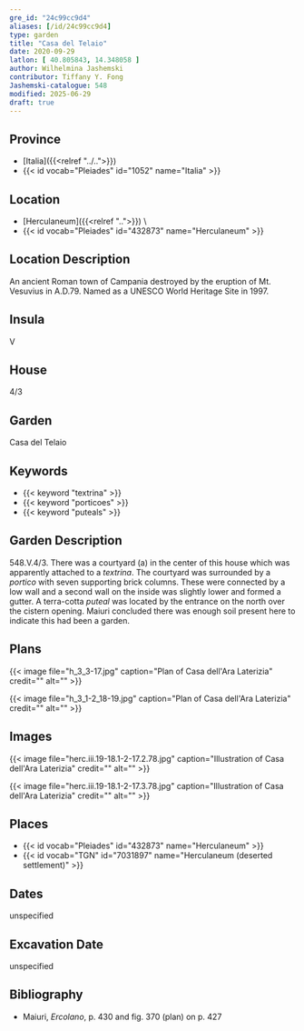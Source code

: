 ```yaml
---
gre_id: "24c99cc9d4"
aliases: [/id/24c99cc9d4]
type: garden
title: "Casa del Telaio"
date: 2020-09-29
latlon: [ 40.805843, 14.348058 ]
author: Wilhelmina Jashemski
contributor: Tiffany Y. Fong
Jashemski-catalogue: 548
modified: 2025-06-29
draft: true
---
```


## Province

- [Italia]({{<relref "../..">}})
- {{< id vocab="Pleiades" id="1052" name="Italia" >}}

## Location

- [Herculaneum]({{<relref "..">}}) \
- {{< id vocab="Pleiades" id="432873" name="Herculaneum" >}}

## Location Description

An ancient Roman town of Campania destroyed by the eruption of Mt. Vesuvius in A.D.79. Named as a UNESCO World Heritage Site in 1997.

## Insula

V

## House

4/3

## Garden

Casa del Telaio

## Keywords

- {{< keyword "textrina" >}}
- {{< keyword "porticoes" >}}
- {{< keyword "puteals" >}}

## Garden Description

548.V.4/3.
There was a courtyard (a) in the center of this house which was apparently attached to a *textrina*. The courtyard was surrounded by a *portico* with seven supporting brick columns. These were connected by a low wall and a second wall on the inside was slightly lower and formed a gutter. A terra-cotta *puteal* was located by the entrance on the north over the cistern opening. Maiuri concluded there was enough soil present here to indicate this had been a garden.

<!-- ## Maps -->

<!-- the following images are not in gre-images...insula_v (but are in insula_iii) -->

## Plans

{{< image file="h_3_3-17.jpg" caption="Plan of Casa dell'Ara Laterizia" credit="" alt="" >}}

{{< image file="h_3_1-2_18-19.jpg" caption="Plan of Casa dell'Ara Laterizia" credit="" alt="" >}}

## Images

{{< image file="herc.iii.19-18.1-2-17.2.78.jpg" caption="Illustration of Casa dell'Ara Laterizia" credit="" alt="" >}}

{{< image file="herc.iii.19-18.1-2-17.3.78.jpg" caption="Illustration of Casa dell'Ara Laterizia" credit="" alt="" >}}

## Places

- {{< id vocab="Pleiades" id="432873" name="Herculaneum" >}}
- {{< id vocab="TGN" id="7031897" name="Herculaneum (deserted settlement)" >}}

## Dates

unspecified

## Excavation Date

unspecified

## Bibliography

- Maiuri, *Ercolano*, p. 430 and fig. 370 (plan) on p. 427

